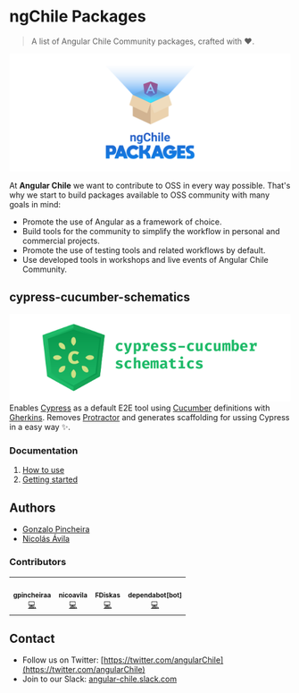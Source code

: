 # ngChile Packages
> A list of Angular Chile Community packages, crafted with :heart:.

![ngChile Packages Logo](/docs/ngchile-packages-logo.png)

At **Angular Chile** we want to contribute to OSS in every way possible. That's why we start to build packages available to OSS community with many goals in mind:
* Promote the use of Angular as a framework of choice.
* Build tools for the community to simplify the workflow in personal and commercial projects.
* Promote the use of testing tools and related workflows by default.
* Use developed tools in workshops and live events of Angular Chile Community.

## cypress-cucumber-schematics
![cypress-cucumber-schematics-logo](/docs/cypress-cucumber-schematics-logo.png)  
Enables [Cypress](https://cypress.io) as a default E2E tool using [Cucumber](https://cucumber.io/) definitions with [Gherkins](https://cucumber.io/docs/gherkin/reference/). Removes [Protractor](https://www.protractortest.org/#/) and generates scaffolding for ussing Cypress in a easy way :sparkles:.

### Documentation
1. [How to use](docs/cypress-cucumber-schematics/01_how-to-use.md)
1. [Getting started](docs/cypress-cucumber-schematics/02_getting-started.md)

## Authors
- [Gonzalo Pincheira](https://github.com/gpincheiraa)
- [Nicolás Ávila](https://github.com/nicoavila)

### Contributors
<!-- ALL-CONTRIBUTORS-LIST:START - Do not remove or modify this section -->
<!-- prettier-ignore-start -->
<!-- markdownlint-disable -->
<table>
  <tr>
    <td align="center"><a href="https://github.com/gpincheiraa"><img src="https://avatars0.githubusercontent.com/u/5608336?v=4" width="100px;" alt=""/><br /><sub><b>gpincheiraa</b></sub></a><br /><a href="https://github.com/ngChile/ngchile-packages/commits?author=gpincheiraa" title="Code">💻</a></td>
    <td align="center"><a href="https://github.com/nicoavila"><img src="https://avatars0.githubusercontent.com/u/602639?v=4" width="100px;" alt=""/><br /><sub><b>nicoavila</b></sub></a><br /><a href="https://github.com/ngChile/ngchile-packages/commits?author=nicoavila" title="Code">💻</a></td>
    <td align="center"><a href="https://github.com/FDiskas"><img src="https://avatars2.githubusercontent.com/u/468006?v=4" width="100px;" alt=""/><br /><sub><b>FDiskas</b></sub></a><br /><a href="https://github.com/ngChile/ngchile-packages/commits?author=FDiskas" title="Code">💻</a></td>
    <td align="center"><a href="https://github.com/apps/dependabot"><img src="https://avatars0.githubusercontent.com/in/29110?v=4" width="100px;" alt=""/><br /><sub><b>dependabot[bot]</b></sub></a><br /><a href="https://github.com/ngChile/ngchile-packages/commits?author=dependabot[bot]" title="Code">💻</a></td>
  </tr>
</table>

<!-- markdownlint-enable -->
<!-- prettier-ignore-end -->
<!-- ALL-CONTRIBUTORS-LIST:END -->

## Contact
- Follow us on Twitter: [https://twitter.com/angularChile](https://twitter.com/angularChile)
- Join to our Slack: [angular-chile.slack.com](angular-chile.slack.com)
